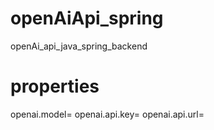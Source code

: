 # openAiApi_spring
openAi_api_java_spring_backend

# properties
openai.model=
openai.api.key=
openai.api.url=
